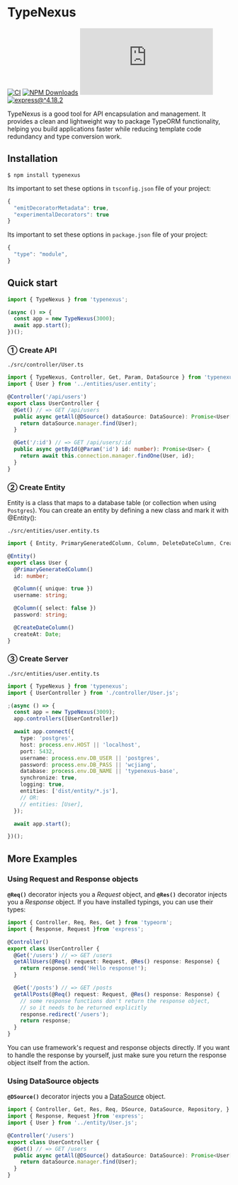 TypeNexus
===

[![CI](https://github.com/jaywcjlove/typenexus/actions/workflows/main.yml/badge.svg)](https://github.com/jaywcjlove/typenexus/actions/workflows/main.yml)
[![NPM Downloads](https://img.shields.io/npm/dm/typenexus.svg?style=flat)](https://www.npmjs.com/package/typenexus)
[![typeorm@^0.3.12](https://shields.io/badge/typeorm-^0.3.12-green?style=flat&logo=node.js)](https://typeorm.io/)
[![express@^4.18.2](https://shields.io/badge/express-^4.18.2-green?style=flat&logo=express)](http://expressjs.com/)

TypeNexus is a good tool for API encapsulation and management. It provides a clean and lightweight way to package TypeORM functionality, helping you build applications faster while reducing template code redundancy and type conversion work.

## Installation

```shell
$ npm install typenexus
```

Its important to set these options in `tsconfig.json` file of your project:

```typescript
{
  "emitDecoratorMetadata": true,
  "experimentalDecorators": true
}
```

Its important to set these options in `package.json` file of your project:

```typescript
{
  "type": "module",
}
```

## Quick start

```javascript
import { TypeNexus } from 'typenexus';

(async () => {
  const app = new TypeNexus(3000);
  await app.start();
})();
```

### ① Create API

`./src/controller/User.ts`

```typescript
import { TypeNexus, Controller, Get, Param, DataSource } from 'typenexus';
import { User } from '../entities/user.entity';

@Controller('/api/users')
export class UserController {
  @Get() // => GET /api/users
  public async getAll(@DSource() dataSource: DataSource): Promise<User[]> {
    return dataSource.manager.find(User);
  }

  @Get('/:id') // => GET /api/users/:id
  public async getById(@Param('id') id: number): Promise<User> {
    return await this.connection.manager.findOne(User, id);
  }
}
```

### ② Create Entity

Entity is a class that maps to a database table (or collection when using `Postgres`). You can create an entity by defining a new class and mark it with @Entity():

`./src/entities/user.entity.ts`

```typescript
import { Entity, PrimaryGeneratedColumn, Column, DeleteDateColumn, CreateDateColumn } from 'typenexus';

@Entity()
export class User {
  @PrimaryGeneratedColumn()
  id: number;

  @Column({ unique: true })
  username: string;

  @Column({ select: false })
  password: string;

  @CreateDateColumn()
  createAt: Date;
}
```

### ③ Create Server

`./src/entities/user.entity.ts`

```typescript
import { TypeNexus } from 'typenexus';
import { UserController } from './controller/User.js';

;(async () => {
  const app = new TypeNexus(3009);
  app.controllers([UserController])

  await app.connect({ 
    type: 'postgres',
    host: process.env.HOST || 'localhost',
    port: 5432,
    username: process.env.DB_USER || 'postgres',
    password: process.env.DB_PASS || 'wcjiang',
    database: process.env.DB_NAME || 'typenexus-base',
    synchronize: true,
    logging: true,
    entities: ['dist/entity/*.js'],
    // OR: 
    // entities: [User],      
  });

  await app.start();

})();
```

## More Examples

### Using Request and Response objects

**`@Req()`** decorator injects you a _Request_ object, and **`@Res()`** decorator injects you a _Response_ object. If you have installed typings, you can use their types:

```typescript
import { Controller, Req, Res, Get } from 'typeorm';
import { Response, Request }from 'express';

@Controller()
export class UserController {
  @Get('/users') // => GET /users
  getAllUsers(@Req() request: Request, @Res() response: Response) {
    return response.send('Hello response!');
  }

  @Get('/posts') // => GET /posts
  getAllPosts(@Req() request: Request, @Res() response: Response) {
    // some response functions don't return the response object,
    // so it needs to be returned explicitly
    response.redirect('/users');
    return response;
  }
}
```

You can use framework's request and response objects directly. If you want to handle the response by yourself, just make sure you return the response object itself from the action.

### Using DataSource objects

**`@DSource()`** decorator injects you a [DataSource](https://typeorm.io/data-source-api) object.

```typescript
import { Controller, Get, Res, Req, DSource, DataSource, Repository, } from 'typenexus';
import { Response, Request }from 'express';
import { User } from '../entity/User.js';

@Controller('/users')
export class UserController {
  @Get() // => GET /users
  public async getAll(@DSource() dataSource: DataSource): Promise<User[]> {
    return dataSource.manager.find(User);
  }
}
```